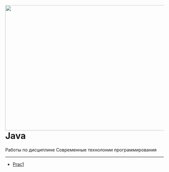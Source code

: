 <img src=https://ramki-photoshop.ru/personaj/1/kotenok.png width="800" height="400" align="left"/>

# Java
 Работы по дисциплине Современные технолонии программирования
***
* [Prac1](https://github.com/kotova0420/Java/tree/main/Prac1)
